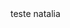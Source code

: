 <!DOCTYPE html>
<html lang="pt-br">
  <head>
    <title>Teste natalia</title>
    <meta charset="utf-8">
  </head>
  <body>
    teste natalia
  </body>
</html>
